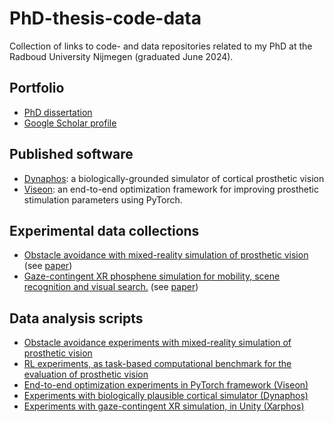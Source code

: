 # PhD-thesis-code-data
Collection of links to code- and data repositories related to my PhD at the Radboud University Nijmegen (graduated June 2024).

## Portfolio
- [PhD dissertation](https://repository.ubn.ru.nl/handle/2066/307140)
- [Google Scholar profile](https://scholar.google.com/citations?user=751H_tMAAAAJ&hl=nl&oi=ao)

## Published software 
- [Dynaphos](https://github.com/neuralcodinglab/dynaphos): a biologically-grounded simulator of cortical prosthetic vision
- [Viseon](https://github.com/neuralcodinglab/viseon): an end-to-end optimization framework for improving prosthetic stimulation parameters using PyTorch.

## Experimental data collections
- [Obstacle avoidance with mixed-reality simulation of prosthetic vision](https://data.ru.nl/collections/di/dcn/DSC_626810_0009_384) (see [paper](https://jov.arvojournals.org/article.aspx?articleid=2778332))
- [Gaze-contingent XR phosphene simulation for mobility, scene recognition and visual search.](https://data.ru.nl/collections/di/dcc/DSC_2022.00075_195) (see [paper](https://iopscience.iop.org/article/10.1088/1741-2552/ad357d/meta))

## Data analysis scripts
- [Obstacle avoidance experiments with mixed-reality simulation of prosthetic vision](https://github.com/neuralcodinglab/WF1-Experiments)
- [RL experiments, as task-based computational benchmark for the evaluation of prosthetic vision](https://github.com/neuralcodinglab/RL-mobility)
- [End-to-end optimization experiments in PyTorch framework (Viseon)](https://github.com/neuralcodinglab/viseon/tree/e2e_paper)
- [Experiments with biologically plausible cortical simulator (Dynaphos)](https://github.com/neuralcodinglab/dynaphos-experiments)
- [Experiments with gaze-contingent XR simulation, in Unity (Xarphos)](https://github.com/neuralcodinglab/SPVGazeAnalysis)
